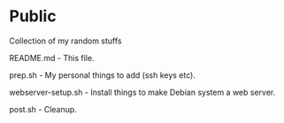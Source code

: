 # Public
Collection of my random stuffs

README.md - This file.

prep.sh - My personal things to add (ssh keys etc).

webserver-setup.sh - Install things to make Debian system a web server.

post.sh - Cleanup.
